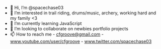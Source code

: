 - 👋 Hi, I’m @spacechase03
- 👀 I’m interested in trail riding, drums/music, archery, working hard and my family <3
- 🌱 I’m currently learning JavaScript
- 💞️ I’m looking to collaborate on newbies portfolio projects
- 📫 How to reach me - cfgroove@gmail.com - www.youtube.com/user/cfgroove - www.twitter.com/spacechase03
<!---
spacechase03/spacechase03 is a ✨ special ✨ repository because its `README.md` (this file) appears on your GitHub profile.
You can click the Preview link to take a look at your changes.
--->
